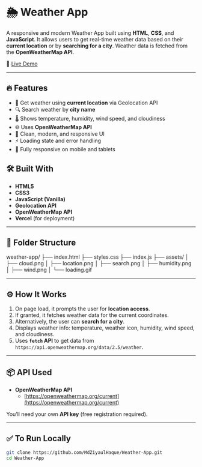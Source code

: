 # 🌦️ Weather App

A responsive and modern Weather App built using **HTML**, **CSS**, and **JavaScript**. It allows users to get real-time weather data based on their **current location** or by **searching for a city**. Weather data is fetched from the **OpenWeatherMap API**.

🚀 [Live Demo](https://weather-app-nine-psi-22.vercel.app/)

---

## 🔥 Features

- 📍 Get weather using **current location** via Geolocation API
- 🔍 Search weather by **city name**
- 🌡️ Shows temperature, humidity, wind speed, and cloudiness
- 🌐 Uses **OpenWeatherMap API**
- 🎨 Clean, modern, and responsive UI
- ⚡ Loading state and error handling
- 📱 Fully responsive on mobile and tablets

## 🛠️ Built With

- **HTML5**
- **CSS3**
- **JavaScript (Vanilla)**
- **Geolocation API**
- **OpenWeatherMap API**
- **Vercel** (for deployment)

---

## 📂 Folder Structure

weather-app/
├── index.html
├── styles.css
├── index.js
├── assets/
│ ├── cloud.png
│ ├── location.png
│ ├── search.png
│ ├── humidity.png
│ ├── wind.png
│ └── loading.gif


---

## ⚙️ How It Works

1. On page load, it prompts the user for **location access**.
2. If granted, it fetches weather data for the current coordinates.
3. Alternatively, the user can **search for a city**.
4. Displays weather info: temperature, weather icon, humidity, wind speed, and cloudiness.
5. Uses **`fetch` API** to get data from `https://api.openweathermap.org/data/2.5/weather`.

---

## 📦 API Used

- **OpenWeatherMap API**
  - [https://openweathermap.org/current](https://openweathermap.org/current)

You’ll need your own **API key** (free registration required).

---

## ✅ To Run Locally

```bash
git clone https://github.com/MdZiyaulHaque/Weather-App.git
cd Weather-App
